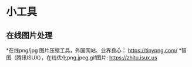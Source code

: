 # 小工具
## 在线图片处理

*在线png/jpg 图片压缩工具，外国网站、业界良心： https://tinypng.com/ 
*智图（腾讯ISUX），在线优化png,jpeg,gif图片:   https://zhitu.isux.us
